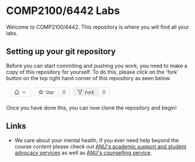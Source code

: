 # COMP2100/6442 Labs
Welcome to COMP2100/6442. This repository is where you will find all your labs.

## Setting up your git repository
Before you can start commiting and pushing you work, you need to make a copy of this repository for yourself. To do this, please click on the 'fork' button on the top right hand corner of this repository as seen below.

![Fork button](./images/fork-button.png)

Once you have done this, you can now clone the repository and begin!

## Links
- We care about your mental health, if you ever need help beyond the course content please check out [ANU's academic support and student advocacy services](https://www.anu.edu.au/students/health-safety-wellbeing/violence-sexual-assault-support/anu-community-support-services-0) as well as [ANU's counselling service](https://www.anu.edu.au/students/health-safety-wellbeing/getting-help-at-anu/anu-counselling).
